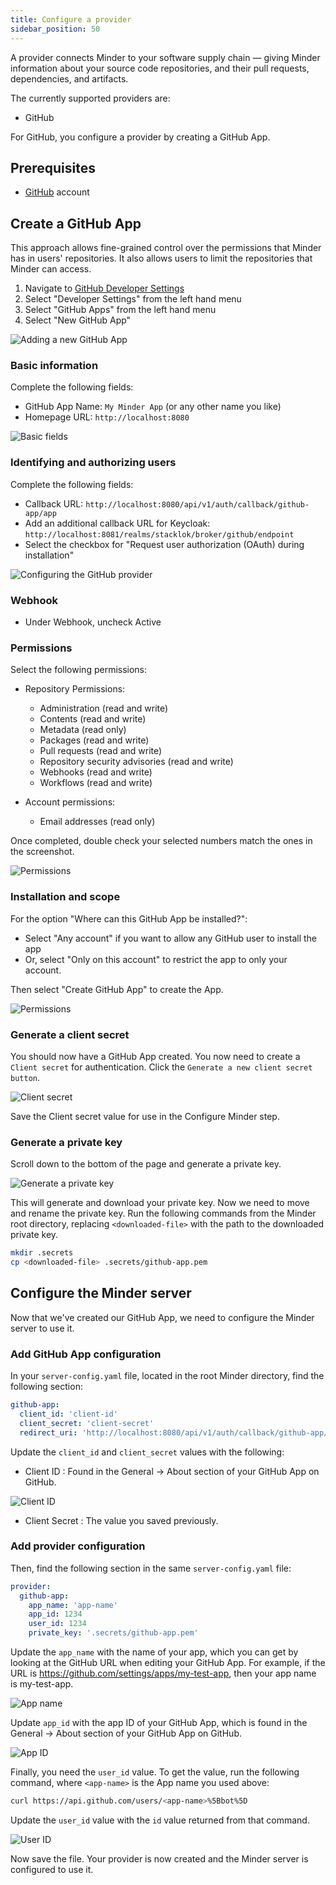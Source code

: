 ```yaml
---
title: Configure a provider
sidebar_position: 50
---
```


A provider connects Minder to your software supply chain — giving Minder
information about your source code repositories, and their pull requests,
dependencies, and artifacts.

The currently supported providers are:

- GitHub

For GitHub, you configure a provider by creating a GitHub App.

## Prerequisites

- [GitHub](https://github.com) account

## Create a GitHub App

This approach allows fine-grained control over the permissions that Minder has
in users' repositories. It also allows users to limit the repositories that
Minder can access.

1. Navigate to [GitHub Developer Settings](https://github.com/settings/profile)
1. Select "Developer Settings" from the left hand menu
1. Select "GitHub Apps" from the left hand menu
1. Select "New GitHub App"

![Adding a new GitHub App](./images/new-github-app.png)

### Basic information

Complete the following fields:

- GitHub App Name: `My Minder App` (or any other name you like)
- Homepage URL: `http://localhost:8080`

![Basic fields](./images/provider-basic.png)

### Identifying and authorizing users

Complete the following fields:

- Callback URL: `http://localhost:8080/api/v1/auth/callback/github-app/app`
- Add an additional callback URL for Keycloak:
  `http://localhost:8081/realms/stacklok/broker/github/endpoint`
- Select the checkbox for "Request user authorization (OAuth) during
  installation"

![Configuring the GitHub provider](./images/provider-ident-and-auth.png)

### Webhook

- Under Webhook, uncheck Active

### Permissions

Select the following permissions:

- Repository Permissions:

  - Administration (read and write)
  - Contents (read and write)
  - Metadata (read only)
  - Packages (read and write)
  - Pull requests (read and write)
  - Repository security advisories (read and write)
  - Webhooks (read and write)
  - Workflows (read and write)

- Account permissions:
  - Email addresses (read only)

Once completed, double check your selected numbers match the ones in the
screenshot.

![Permissions](./images/provider-permissions.png)

### Installation and scope

For the option "Where can this GitHub App be installed?":

- Select "Any account" if you want to allow any GitHub user to install the app
- Or, select "Only on this account" to restrict the app to only your account.

Then select "Create GitHub App" to create the App.

![Permissions](./images/provider-create.png)

### Generate a client secret

You should now have a GitHub App created. You now need to create a
`Client secret` for authentication. Click the
`Generate a new client secret button`.

![Client secret](./images/provider-client-secret-created.png)

Save the Client secret value for use in the Configure Minder step.

### Generate a private key

Scroll down to the bottom of the page and generate a private key.

![Generate a private key](./images/provider-generate-private.png)

This will generate and download your private key. Now we need to move and rename
the private key. Run the following commands from the Minder root directory,
replacing `<downloaded-file>` with the path to the downloaded private key.

```bash
mkdir .secrets
cp <downloaded-file> .secrets/github-app.pem
```

## Configure the Minder server

Now that we've created our GitHub App, we need to configure the Minder server to
use it.

### Add GitHub App configuration

In your `server-config.yaml` file, located in the root Minder directory, find
the following section:

```yaml
github-app:
  client_id: 'client-id'
  client_secret: 'client-secret'
  redirect_uri: 'http://localhost:8080/api/v1/auth/callback/github-app/app' # This needs to match the registered callback URL in the GitHub App
```

Update the `client_id` and `client_secret` values with the following:

- Client ID : Found in the General -> About section of your GitHub App on
  GitHub.

![Client ID](./images/provider-client-id.png)

- Client Secret : The value you saved previously.

### Add provider configuration

Then, find the following section in the same `server-config.yaml` file:

```yaml
provider:
  github-app:
    app_name: 'app-name'
    app_id: 1234
    user_id: 1234
    private_key: '.secrets/github-app.pem'
```

Update the `app_name` with the name of your app, which you can get by looking at
the GitHub URL when editing your GitHub App. For example, if the URL is
https://github.com/settings/apps/my-test-app, then your app name is my-test-app.

![App name](./images/provider-app-name.png)

Update `app_id` with the app ID of your GitHub App, which is found in the
General -> About section of your GitHub App on GitHub.

![App ID](./images/provider-app-id.png)

Finally, you need the `user_id` value. To get the value, run the following
command, where `<app-name>` is the App name you used above:

```bash
curl https://api.github.com/users/<app-name>%5Bbot%5D
```

Update the `user_id` value with the `id` value returned from that command.

![User ID](./images/provider-user-id.png)

Now save the file. Your provider is now created and the Minder server is
configured to use it.
